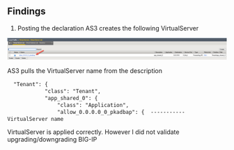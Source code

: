 ## Findings

1) Posting the declaration AS3 creates the following VirtualServer

![vs](https://github.com/mdditt2000/f5-appsvcs-extension/blob/master/github/955897/diagram/2024-03-19_10-42-53.png)

AS3 pulls the VirtualServer name from the description

```
  "Tenant": {
            "class": "Tenant",
            "app_shared_0": {
                "class": "Application",
                "allow_0.0.0.0_0_pkadbap": {  ----------- VirtualServer name
```

VirtualServer is applied correctly. However I did not validate upgrading/downgrading BIG-IP